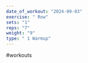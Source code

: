 ```yaml
---
date_of_workout: "2024-09-03"
exercise: " Row"
sets: "1"
reps: "7"
weight: "9"
type: " 1 Warmup"
---
```

#workouts